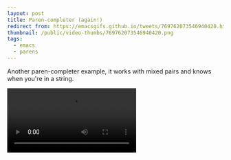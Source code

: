 ```yaml
---
layout: post
title: Paren-completer (again!)
redirect_from: https://emacsgifs.github.io/tweets/769762073546940420.html
thumbnail: /public/video-thumbs/769762073546940420.png
tags:
  - emacs
  - parens
---
```


Another paren-completer example, it works with mixed pairs and knows when you're in a string.

<video controls autoplay loop>
  <source src="/public/videos/769762073546940420.mp4" type="video/mp4">
    Sorry your browser does not support the video tag, maybe time to upgrade?
</video>
